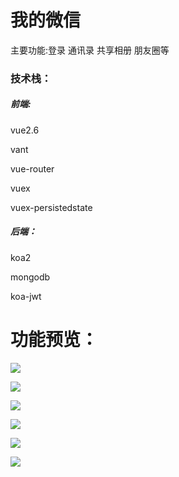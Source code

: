 # 我的微信

主要功能:登录 通讯录 共享相册 朋友圈等







### 技术栈：

##### 前端:

vue2.6

vant

vue-router

vuex 

vuex-persistedstate



##### 后端：

koa2

mongodb

koa-jwt







# 功能预览：

![](mdresourcefile/dl.png) 



![](mdresourcefile/2.png) 


![](mdresourcefile/3.png) 


![](mdresourcefile/4.png) 


![](mdresourcefile/5.png) 


![](mdresourcefile/pyq.png) 



